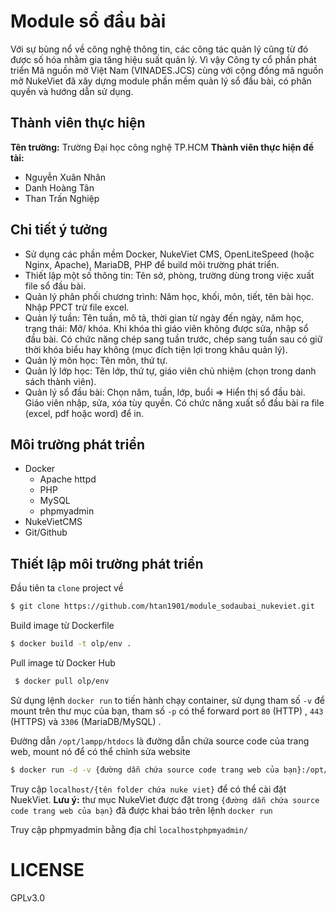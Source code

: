 # Module sổ đầu bài
Với sự bùng nổ về công nghệ thông tin, các công tác quản lý cũng từ đó được số hóa nhằm gia tăng hiệu suất quản lý. Vì vậy Công ty cổ phần phát triển Mã nguồn mở Việt Nam (VINADES.JCS) cùng với cộng đồng mã nguồn mở NukeViet đã xây dựng module phần mềm quản lý sổ đầu bài, có phân quyền và hướng dẫn sử dụng.

## Thành viên thực hiện
**Tên trường:** Trường Đại học công nghệ TP.HCM
**Thành viên thực hiện đề tài:**
- Nguyễn Xuân Nhân
- Danh Hoàng Tân
- Than Trấn Nghiệp

## Chi tiết ý tưởng
- Sử dụng các phần mềm Docker, NukeViet CMS, OpenLiteSpeed (hoặc Nginx, Apache), MariaDB, PHP để build môi trường phát triển.
- Thiết lập một số thông tin: Tên sở, phòng, trường dùng trong việc xuất file sổ đầu bài.
- Quản lý phân phối chương trình: Năm học, khối, môn, tiết, tên bài học. Nhập PPCT trừ file excel.
- Quản lý tuần: Tên tuần, mô tả, thời gian từ ngày đến ngày, năm học, trạng thái: Mở/ khóa. Khi khóa thì giáo viên không được sửa, nhập sổ đầu bài. Có chức năng chép sang tuần trước, chép sang tuần sau có giữ thời khóa biểu hay không (mục đích tiện lợi trong khâu quản lý).
- Quản lý môn học: Tên môn, thứ tự.
- Quản lý lớp học: Tên lớp, thứ tự, giáo viên chủ nhiệm (chọn trong danh sách thành viên).
- Quản lý sổ đầu bài: Chọn năm, tuần, lớp, buổi => Hiển thị sổ đầu bài. Giáo viên nhập, sửa, xóa tùy quyền. Có chức năng xuất sổ đầu bài ra file (excel, pdf hoặc word) để in.

## Môi trường phát triển
- Docker
    - Apache httpd
    - PHP
    - MySQL
    - phpmyadmin
- NukeVietCMS
- Git/Github

## Thiết lập môi trường phát triển
Đầu tiên ta `clone` project về

```sh
$ git clone https://github.com/htan1901/module_sodaubai_nukeviet.git
```

Build image từ Dockerfile

```sh
$ docker build -t olp/env .
```

Pull image từ Docker Hub

```sh
 $ docker pull olp/env
```

Sử dụng lệnh `docker run` to tiến hành chạy container, sử dụng tham số `-v` để mount trên thư mục của bạn, tham số `-p` có thể forward port `80` (HTTP) , `443` (HTTPS) và `3306` (MariaDB/MySQL) .

Đường dẫn `/opt/lampp/htdocs` là đường dẫn chứa source code của trang web, mount nó để có thể chỉnh sửa website

```sh
$ docker run -d -v {đường dẫn chứa source code trang web của bạn}:/opt/lampp/htdocs -p 80:80 -p 443:443 -p 3306:3306 olp/env
```

Truy cập `localhost/{tên folder chứa nuke viet}` để có thể cài đặt NuekViet. **Lưu ý:** thư mục NukeViet được
đặt trong `{đường dẫn chứa source code trang web của bạn}` đã được khai báo trên lệnh `docker run`

Truy cập phpmyadmin bằng địa chỉ `localhostphpmyadmin/`

# LICENSE

GPLv3.0
